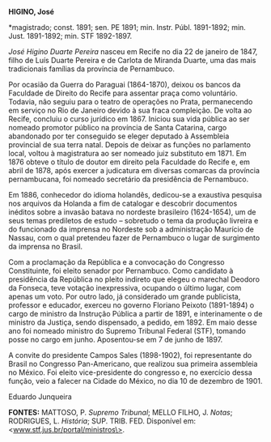 **HIGINO, José**

\*magistrado; const. 1891; sen. PE 1891; min. Instr. Públ. 1891-1892;
min. Just. 1891-1892; min. STF 1892-1897.

*José Higino Duarte Pereira* nasceu em Recife no dia 22 de janeiro de
1847, filho de Luís Duarte Pereira e de Carlota de Miranda Duarte, uma
das mais tradicionais famílias da província de Pernambuco.

Por ocasião da Guerra do Paraguai (1864-1870), deixou os bancos da
Faculdade de Direito do Recife para assentar praça como voluntário.
Todavia, não seguiu para o teatro de operações no Prata, permanecendo em
serviço no Rio de Janeiro devido à sua fraca compleição. De volta ao
Recife, concluiu o curso jurídico em 1867. Iniciou sua vida pública ao
ser nomeado promotor público na província de Santa Catarina, cargo
abandonado por ter conseguido se eleger deputado à Assembleia provincial
de sua terra natal. Depois de deixar as funções no parlamento local,
voltou à magistratura ao ser nomeado juiz substituto em 1871. Em 1876
obteve o título de doutor em direito pela Faculdade do Recife e, em
abril de 1878, após exercer a judicatura em diversas comarcas da
província pernambucana, foi nomeado secretário da presidência de
Pernambuco.

Em 1886, conhecedor do idioma holandês, dedicou-se a exaustiva pesquisa
nos arquivos da Holanda a fim de catalogar e descobrir documentos
inéditos sobre a invasão batava no nordeste brasileiro (1624-1654), um
de seus temas prediletos de estudo – sobretudo o tema da produção
livreira e do funcionado da imprensa no Nordeste sob a administração
Maurício de Nassau, com o qual pretendeu fazer de Pernambuco o lugar de
surgimento da imprensa no Brasil.

Com a proclamação da República e a convocação do Congresso Constituinte,
foi eleito senador por Pernambuco. Como candidato à presidência da
República no pleito indireto que elegeu o marechal Deodoro da Fonseca,
teve votação inexpressiva, ocupando o último lugar, com apenas um voto.
Por outro lado, já considerado um grande publicista, professor e
educador, exerceu no governo Floriano Peixoto (1891-1894) o cargo de
ministro da Instrução Pública a partir de 1891, e interinamente o de
ministro da Justiça, sendo dispensado, a pedido, em 1892. Em maio desse
ano foi nomeado ministro do Supremo Tribunal Federal (STF), tomando
posse no cargo em junho. Aposentou-se em 7 de junho de 1897.

A convite do presidente Campos Sales (1898-1902), foi representante do
Brasil no Congresso Pan-Americano, que realizou sua primeira assembleia
no México. Foi eleito vice-presidente do congresso e, no exercício dessa
função, veio a falecer na Cidade do México, no dia 10 de dezembro de
1901.

Eduardo Junqueira

**FONTES:** MATTOSO, P. *Supremo Tribunal*; MELLO FILHO, J. *Notas*;
RODRIGUES, L. *História*; SUP. TRIB. FED. Disponível em:
\<www.stf.jus.br/portal/ministros\>.
